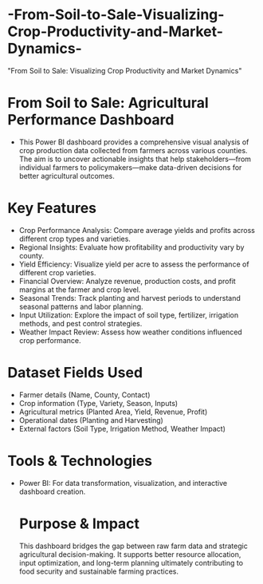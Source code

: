 # -From-Soil-to-Sale-Visualizing-Crop-Productivity-and-Market-Dynamics-
"From Soil to Sale: Visualizing Crop Productivity and Market Dynamics"
# From Soil to Sale: Agricultural Performance Dashboard
- This Power BI dashboard provides a comprehensive visual analysis of crop production data collected from farmers across various counties. The aim is to uncover actionable insights that help stakeholders—from individual farmers to policymakers—make data-driven decisions for better agricultural outcomes.
# Key Features
- Crop Performance Analysis: Compare average yields and profits across different crop types and varieties.
- Regional Insights: Evaluate how profitability and productivity vary by county.
- Yield Efficiency: Visualize yield per acre to assess the performance of different crop varieties.
- Financial Overview: Analyze revenue, production costs, and profit margins at the farmer and crop level.
- Seasonal Trends: Track planting and harvest periods to understand seasonal patterns and labor planning.
- Input Utilization: Explore the impact of soil type, fertilizer, irrigation methods, and pest control strategies.
- Weather Impact Review: Assess how weather conditions influenced crop performance.
# Dataset Fields Used
- Farmer details (Name, County, Contact)
- Crop information (Type, Variety, Season, Inputs)
- Agricultural metrics (Planted Area, Yield, Revenue, Profit)
- Operational dates (Planting and Harvesting)
- External factors (Soil Type, Irrigation Method, Weather Impact)
# Tools & Technologies
- Power BI: For data transformation, visualization, and interactive dashboard creation.

  # Purpose & Impact
  This dashboard bridges the gap between raw farm data and strategic agricultural decision-making.
  It supports better resource allocation, input optimization, and long-term planning ultimately contributing to food security and sustainable farming practices.
  
